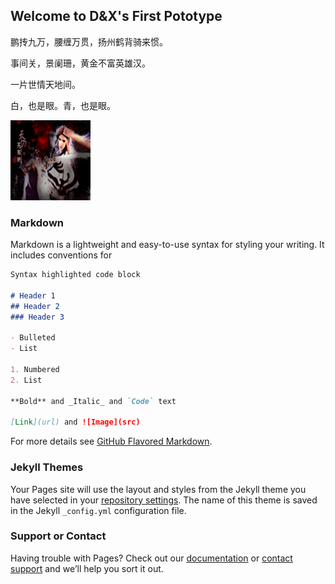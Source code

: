 ## Welcome to D&X's First Pototype


<body>
  
<p> 鹏抟九万，腰缠万贯，扬州鹤背骑来惯。 </p>
<p> 事间关，景阑珊，黄金不富英雄汉。 </p>
<p> 一片世情天地间。 </p>
<p> 白，也是眼。青，也是眼。</p>
<img src="795f9c65bc8cffc6f63654c9.jpg" width="128" height="128" />


</body>

### Markdown

Markdown is a lightweight and easy-to-use syntax for styling your writing. It includes conventions for

```markdown
Syntax highlighted code block

# Header 1
## Header 2
### Header 3

- Bulleted
- List

1. Numbered
2. List

**Bold** and _Italic_ and `Code` text

[Link](url) and ![Image](src)
```

For more details see [GitHub Flavored Markdown](https://guides.github.com/features/mastering-markdown/).

### Jekyll Themes

Your Pages site will use the layout and styles from the Jekyll theme you have selected in your [repository settings](https://github.com/Kyasubaru/D-X-pototype/settings). The name of this theme is saved in the Jekyll `_config.yml` configuration file.

### Support or Contact

Having trouble with Pages? Check out our [documentation](https://help.github.com/categories/github-pages-basics/) or [contact support](https://github.com/contact) and we’ll help you sort it out.
